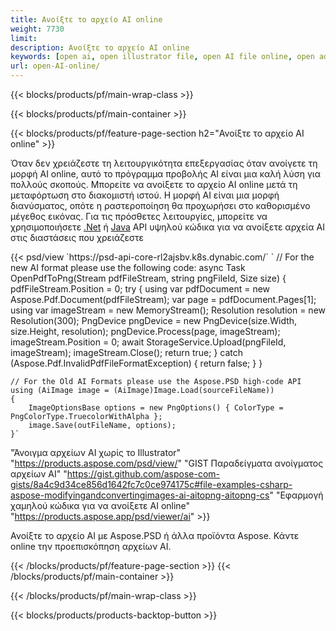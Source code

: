 ```yaml
---
title: Ανοίξτε το αρχείο AI online
weight: 7730
limit: 
description: Ανοίξτε το αρχείο AI online
keywords: [open ai, open illustrator file, open AI file online, open adobe illustrator, preview of ai file, ai format open]
url: open-AI-online/
---
```


{{< blocks/products/pf/main-wrap-class >}}


{{< blocks/products/pf/main-container >}}

{{< blocks/products/pf/feature-page-section h2="Ανοίξτε το αρχείο AI online" >}}
<p>Όταν δεν χρειάζεστε τη λειτουργικότητα επεξεργασίας όταν ανοίγετε τη μορφή AI online, αυτό το πρόγραμμα προβολής AI είναι μια καλή λύση για πολλούς σκοπούς. Μπορείτε να ανοίξετε το αρχείο AI online μετά τη μεταφόρτωση στο διακομιστή ιστού. Η μορφή AI είναι μια μορφή διανύσματος, οπότε η ραστεροποίηση θα προχωρήσει στο καθορισμένο μέγεθος εικόνας. Για τις πρόσθετες λειτουργίες, μπορείτε να χρησιμοποιήσετε <a href="/psd/net">.Net</a> ή <a href="/psd/java">Java</a> API υψηλού κώδικα για να ανοίξετε αρχεία AI στις διαστάσεις που χρειάζεστε</p>
{{< psd/view `https://psd-api-core-rl2ajsbv.k8s.dynabic.com/` 
`	// For the new AI format please use the following code:
	async Task<bool> OpenPdfToPng(Stream pdfFileStream, string pngFileId, Size size)
	{
		pdfFileStream.Position = 0;
		try
		{
			using var pdfDocument = new Aspose.Pdf.Document(pdfFileStream);
			var page = pdfDocument.Pages[1];
			using var imageStream = new MemoryStream();
			Resolution resolution = new Resolution(300);
			PngDevice pngDevice = new PngDevice(size.Width, size.Height, resolution);
			pngDevice.Process(page, imageStream);
			imageStream.Position = 0;
			await StorageService.Upload(pngFileId, imageStream);
			imageStream.Close();
			return true;
		}
		catch (Aspose.Pdf.InvalidPdfFileFormatException)
		{
			return false;
		}
	}
	
	// For the Old AI Formats please use the Aspose.PSD high-code API
	using (AiImage image = (AiImage)Image.Load(sourceFileName))
	{
		ImageOptionsBase options = new PngOptions() { ColorType = PngColorType.TruecolorWithAlpha };
		image.Save(outFileName, options);
	}` 
"Άνοιγμα αρχείων AI χωρίς το Illustrator" "https://products.aspose.com/psd/view/" 
"GIST Παραδείγματα ανοίγματος αρχείων AI" "https://gist.github.com/aspose-com-gists/8a4c9d34ce856d1642fc7c0ce974175c#file-examples-csharp-aspose-modifyingandconvertingimages-ai-aitopng-aitopng-cs" 
"Εφαρμογή χαμηλού κώδικα για να ανοίξετε AI online" "https://products.aspose.app/psd/viewer/ai" >}}
<p>Ανοίξτε το αρχείο AI με Aspose.PSD ή άλλα προϊόντα Aspose. Κάντε online την προεπισκόπηση αρχείων AI.</p>
{{< /blocks/products/pf/feature-page-section >}}
{{< /blocks/products/pf/main-container >}}


{{< /blocks/products/pf/main-wrap-class >}}

{{< blocks/products/products-backtop-button >}}
